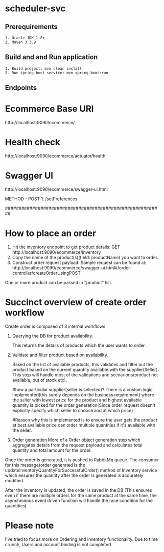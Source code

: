 # scheduler-svc

## Prerequirements
    1. Oracle JDK 1.8+
    2. Maven 3.3.9

## Build and and Run application
    1. Build project: mvn clean install
    2. Run spring boot service: mvn spring-boot:run

## Endpoints

# Ecommerce Base URI
http://localhost:9090/ecommerce/

# Health check
http://localhost:9090/ecommerce/actuator/health

# Swagger UI
http://localhost:9090/ecommerce/swagger-ui.html

METHOD - POST
    1. /setPreferences

##########################################################

# How to place an order

1. Hit the inventory endpoint to get product details: GET http://localhost:9090/ecommerce/inventory
2. Copy the name of the product(s)(field: productName) you want to order.
3. Construct order request payload. Sample request can be found at: http://localhost:9090/ecommerce/swagger-ui.html#/order-controller/createOrderUsingPOST

One or more product can be passed in "product" list. 

# Succinct overview of create order workflow

Create order is composed of 3 internal workflows
1. Querying the DB for product availability.

	This returns the details of products which the user wants to order.
2. Validate and filter product based on availability.

	Based on the list of available products, this validates and filter out the product based on the current quantity 	available with the supplier(Seller).
	This step will handle most of the validations and scenarions(product not available, out of stock etc).
	
	#how a particular supplier(seller is selected)?
	There is a custom logic implemented(this surely depends on the business requirement) where the seller with lowest price 	for the product and highest available quantity is picked for the order generation(Since order request doesn't explicitly 	specify which seller to choose and at which price)

	#Reason why this is implemented is to ensure the user gets the product at best available price can order multiple 		quantities if it's available with the seller.
	
3. Order generation 
	More of a Order object generation step which aggregates details from the request payload and calculates total quantity and total amount for the order.
	
Once the order is generated, it is pushed to RabbitMq queue.
The consumer for this message(order generated is the updateInventoryQuantityForSuccessfulOrder() method of Inventory service which ensures the quantity after the order is generated is accurately modified.

After the inventory is updated, the order is saved in the DB
(This ensures even if there are multiple orders for the same product at the same time, the asynchronous event driven function will handle the race condition for the quantities)

	


# Please note

I've tried to focus more on Ordering and inventory functionality. Due to time crunch, Users and account binding is not completed





